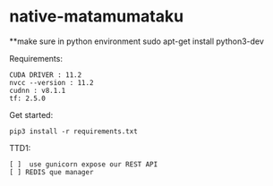 # native-matamumataku
**make sure in python environment
sudo apt-get install python3-dev

Requirements: 

    CUDA DRIVER : 11.2
    nvcc --version : 11.2
    cudnn : v8.1.1
    tf: 2.5.0
 
Get started:

    pip3 install -r requirements.txt
    
TTD1:

    [ ]  use gunicorn expose our REST API
    [ ] REDIS que manager
